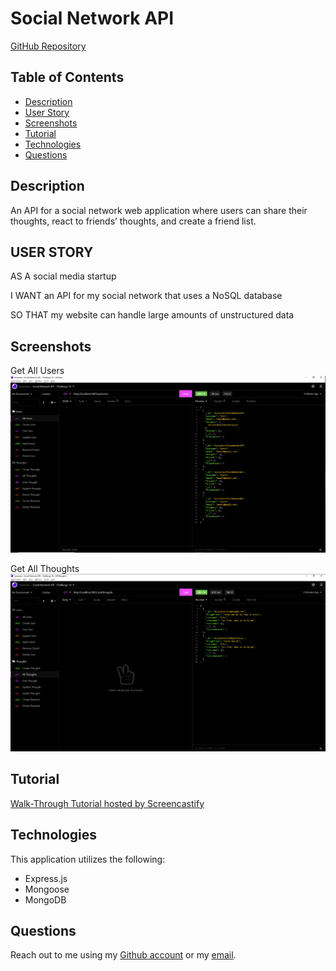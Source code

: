 # Social Network API

[GitHub Repository](https://github.com/Ericcrain77/social-network-api)

## Table of Contents
* [Description](#description)
* [User Story](#user-story)
* [Screenshots](#screenshots)
* [Tutorial](##tutorial)
* [Technologies](#technologies)
* [Questions](#questions)

## Description

An API for a social network web application where users can share their thoughts, react to friends’ thoughts, and create a friend list.

## USER STORY

AS A social media startup

I WANT an API for my social network that uses a NoSQL database

SO THAT my website can handle large amounts of unstructured data

## Screenshots
Get All Users
![Get All Users](/public/assets/images/Get-All-Users.png)

Get All Thoughts
![Get All Thoughts](/public/assets/images/Get-All-Thoughts.png)

## Tutorial
[Walk-Through Tutorial hosted by Screencastify]()

## Technologies
This application utilizes the following:
* Express.js
* Mongoose
* MongoDB

## Questions
Reach out to me using my [Github account](https://github.com/Ericcrain77) or my [email](ericcrain77@gmail.com).